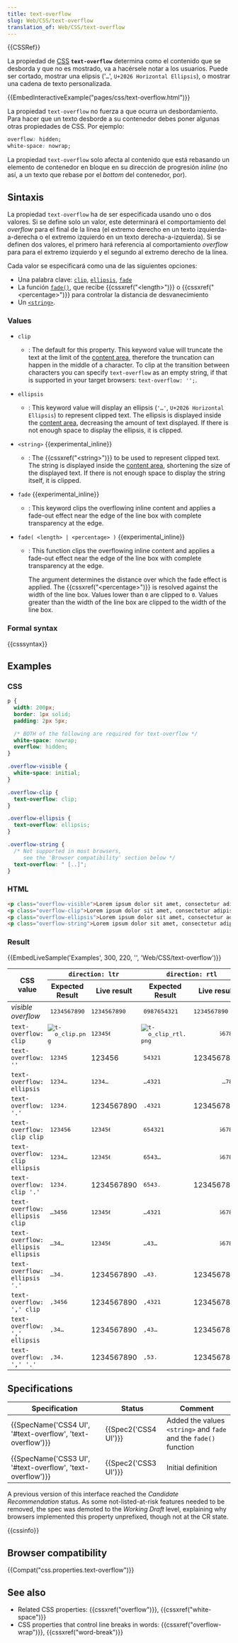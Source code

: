 ```yaml
---
title: text-overflow
slug: Web/CSS/text-overflow
translation_of: Web/CSS/text-overflow
---
```

{{CSSRef}}

La propiedad de [CSS](/es/docs/Web/CSS) **`text-overflow`** determina como el contenido que se desborda y que no es mostrado, va a hacérsele notar a los usuarios. Puede ser cortado, mostrar una elipsis ('`…`', `U+2026 Horizontal Ellipsis`), o mostrar una cadena de texto personalizada.

{{EmbedInteractiveExample("pages/css/text-overflow.html")}}

La propiedad `text-overflow` no fuerza a que ocurra un desbordamiento. Para hacer que un texto desborde a su contenedor debes poner algunas otras propiedades de CSS. Por ejemplo:

```css
overflow: hidden;
white-space: nowrap;
```

La propiedad `text-overflow` solo afecta al contenido que está rebasando un elemento de contenedor en bloque en su dirección de progresión _inline_ (no así, a un texto que rebase por el _bottom_ del contenedor, por).

## Sintaxis

La propiedad `text-overflow` ha de ser especificada usando uno o dos valores. Si se define solo un valor, este determinará el comportamiento del _overflow_ para el final de la línea (el extremo derecho en un texto izquierda-a-derecha o el extremo izquierdo en un texto derecha-a-izquierda). Si se definen dos valores, el primero hará referencia al comportamiento _overflow_ para para el extremo izquierdo y el segundo al extremo derecho de la línea.

Cada valor se especificará como una de las siguientes opciones:

- Una palabra clave: [`clip`](#clip), [`ellipsis`](#ellipsis), [`fade`](#fade)
- La función [`fade()`](<#fade( \<length\> | \<percentage\> )>), que recibe {{cssxref("&lt;length&gt;")}} o {{cssxref("&lt;percentage&gt;")}} para controlar la distancia de desvanecimiento
- Un [`<string>`](#string).

### Values

- `clip`
  - : The default for this property. This keyword value will truncate the text at the limit of the [content area](/es/docs/Web/CSS/CSS_Box_Model/Introduction_to_the_CSS_box_model), therefore the truncation can happen in the middle of a character. To clip at the transition between characters you can specify `text-overflow` as an empty string, if that is supported in your target browsers: `text-overflow: '';`.
- `ellipsis`
  - : This keyword value will display an ellipsis (`'…'`, `U+2026 Horizontal Ellipsis`) to represent clipped text. The ellipsis is displayed inside the [content area](/es/docs/Web/CSS/CSS_Box_Model/Introduction_to_the_CSS_box_model), decreasing the amount of text displayed. If there is not enough space to display the ellipsis, it is clipped.
- `<string>` {{experimental_inline}}
  - : The {{cssxref("&lt;string&gt;")}} to be used to represent clipped text. The string is displayed inside the [content area](/es/docs/Web/CSS/CSS_Box_Model/Introduction_to_the_CSS_box_model), shortening the size of the displayed text. If there is not enough space to display the string itself, it is clipped.
- `fade` {{experimental_inline}}
  - : This keyword clips the overflowing inline content and applies a fade-out effect near the edge of the line box with complete transparency at the edge.
- `fade( <length> | <percentage> )` {{experimental_inline}}

  - : This function clips the overflowing inline content and applies a fade-out effect near the edge of the line box with complete transparency at the edge.

    The argument determines the distance over which the fade effect is applied. The {{cssxref("&lt;percentage&gt;")}} is resolved against the width of the line box. Values lower than `0` are clipped to `0`. Values greater than the width of the line box are clipped to the width of the line box.

### Formal syntax

{{csssyntax}}

## Examples

### CSS

```css
p {
  width: 200px;
  border: 1px solid;
  padding: 2px 5px;

  /* BOTH of the following are required for text-overflow */
  white-space: nowrap;
  overflow: hidden;
}

.overflow-visible {
  white-space: initial;
}

.overflow-clip {
  text-overflow: clip;
}

.overflow-ellipsis {
  text-overflow: ellipsis;
}

.overflow-string {
  /* Not supported in most browsers,
     see the 'Browser compatibility' section below */
  text-overflow: " [..]";
}
```

### HTML

```html
<p class="overflow-visible">Lorem ipsum dolor sit amet, consectetur adipisicing elit.</p>
<p class="overflow-clip">Lorem ipsum dolor sit amet, consectetur adipisicing elit.</p>
<p class="overflow-ellipsis">Lorem ipsum dolor sit amet, consectetur adipisicing elit.</p>
<p class="overflow-string">Lorem ipsum dolor sit amet, consectetur adipisicing elit.</p>
```

### Result

{{EmbedLiveSample('Examples', 300, 220, '', 'Web/CSS/text-overflow')}}

<table class="standard-table">
  <thead>
    <tr>
      <th colspan="1" rowspan="2" scope="col" style="width: 15em">CSS value</th>
      <th colspan="2" rowspan="1" scope="col" style="text-align: center">
        <code>direction: ltr</code>
      </th>
      <th colspan="2" rowspan="1" scope="col" style="text-align: center">
        <code>direction: rtl</code>
      </th>
    </tr>
    <tr>
      <th scope="col">Expected Result</th>
      <th scope="col">Live result</th>
      <th scope="col">Expected Result</th>
      <th scope="col">Live result</th>
    </tr>
  </thead>
  <tbody>
    <tr>
      <td><em>visible overflow</em></td>
      <td style="font-family: monospace">1234567890</td>
      <td style="direction: ltr">
        <div
          style="
            float: left;
            font-family: monospace;
            white-space: nowrap;
            max-width: 3.35em;
            overflow: visible;
          "
        >
          1234567890
        </div>
      </td>
      <td style="font-family: monospace">0987654321</td>
      <td>
        <div
          style="
            font-family: monospace;
            white-space: nowrap;
            max-width: 3.35em;
            overflow: visible;
          "
        >
          1234567890
        </div>
      </td>
    </tr>
    <tr>
      <td><code>text-overflow: clip</code></td>
      <td style="padding: 1px; font-family: monospace">
        <img
          alt="t-o_clip.png"
          class="default internal"
          src="/@api/deki/files/6056/=t-o_clip.png"
        />
      </td>
      <td style="direction: ltr">
        <div
          style="
            float: left;
            font-family: monospace;
            white-space: nowrap;
            max-width: 3.35em;
            overflow: hidden;
            text-overflow: clip;
          "
        >
          123456
        </div>
      </td>
      <td style="padding: 1px; font-family: monospace">
        <img
          alt="t-o_clip_rtl.png"
          class="default internal"
          src="/@api/deki/files/6057/=t-o_clip_rtl.png"
        />
      </td>
      <td style="direction: rtl">
        <div
          style="
            font-family: monospace;
            white-space: nowrap;
            max-width: 3.35em;
            overflow: hidden;
            text-overflow: clip;
          "
        >
          1234567890
        </div>
      </td>
    </tr>
    <tr>
      <td><code>text-overflow: ''</code></td>
      <td style="font-family: monospace">12345</td>
      <td style="direction: ltr"><div style="">123456</div></td>
      <td style="font-family: monospace">54321</td>
      <td style="direction: rtl">
        <div style="">1234567890</div>
      </td>
    </tr>
    <tr>
      <td><code>text-overflow: ellipsis</code></td>
      <td style="font-family: monospace">1234…</td>
      <td style="direction: ltr">
        <div
          style="
            font-family: monospace;
            white-space: nowrap;
            max-width: 3.35em;
            overflow: hidden;
            text-overflow: ellipsis;
          "
        >
          1234567890
        </div>
      </td>
      <td style="font-family: monospace">…4321</td>
      <td style="direction: rtl">
        <div
          style="
            font-family: monospace;
            white-space: nowrap;
            max-width: 3.35em;
            overflow: hidden;
            text-overflow: ellipsis;
          "
        >
          1234567890
        </div>
      </td>
    </tr>
    <tr>
      <td><code>text-overflow: '.'</code></td>
      <td style="font-family: monospace">1234.</td>
      <td style="direction: ltr">
        <div style="">1234567890</div>
      </td>
      <td style="font-family: monospace">.4321</td>
      <td style="direction: rtl">
        <div style="">1234567890</div>
      </td>
    </tr>
    <tr>
      <td><code>text-overflow: clip clip</code></td>
      <td style="font-family: monospace">123456</td>
      <td style="direction: ltr">
        <div
          style="
            font-family: monospace;
            white-space: nowrap;
            max-width: 3.35em;
            overflow: hidden;
            text-overflow: clip clip;
          "
        >
          1234567890
        </div>
      </td>
      <td style="font-family: monospace">654321</td>
      <td style="direction: rtl">
        <div
          style="
            font-family: monospace;
            white-space: nowrap;
            max-width: 3.35em;
            overflow: hidden;
            text-overflow: clip clip;
          "
        >
          1234567890
        </div>
      </td>
    </tr>
    <tr>
      <td><code>text-overflow: clip ellipsis</code></td>
      <td style="font-family: monospace">1234…</td>
      <td style="direction: ltr">
        <div
          style="
            font-family: monospace;
            white-space: nowrap;
            max-width: 3.35em;
            overflow: hidden;
            text-overflow: clip ellipsis;
          "
        >
          1234567890
        </div>
      </td>
      <td style="font-family: monospace">6543…</td>
      <td style="direction: rtl">
        <div
          style="
            font-family: monospace;
            white-space: nowrap;
            max-width: 3.35em;
            overflow: hidden;
            text-overflow: clip ellipsis;
          "
        >
          1234567890
        </div>
      </td>
    </tr>
    <tr>
      <td><code>text-overflow: clip '.'</code></td>
      <td style="font-family: monospace">1234.</td>
      <td style="direction: ltr">
        <div style="">1234567890</div>
      </td>
      <td style="font-family: monospace">6543.</td>
      <td style="direction: rtl">
        <div style="">1234567890</div>
      </td>
    </tr>
    <tr>
      <td><code>text-overflow: ellipsis clip</code></td>
      <td style="font-family: monospace">…3456</td>
      <td style="direction: ltr">
        <div
          style="
            font-family: monospace;
            white-space: nowrap;
            max-width: 3.35em;
            overflow: hidden;
            text-overflow: ellipsis clip;
          "
        >
          1234567890
        </div>
      </td>
      <td style="font-family: monospace">…4321</td>
      <td style="direction: rtl">
        <div
          style="
            font-family: monospace;
            white-space: nowrap;
            max-width: 3.35em;
            overflow: hidden;
            text-overflow: ellipsis clip;
          "
        >
          1234567890
        </div>
      </td>
    </tr>
    <tr>
      <td><code>text-overflow: ellipsis ellipsis</code></td>
      <td style="font-family: monospace">…34…</td>
      <td style="direction: ltr">
        <div
          style="
            font-family: monospace;
            white-space: nowrap;
            max-width: 3.35em;
            overflow: hidden;
            text-overflow: ellipsis ellipsis;
          "
        >
          1234567890
        </div>
      </td>
      <td style="font-family: monospace">…43…</td>
      <td style="direction: rtl">
        <div
          style="
            font-family: monospace;
            white-space: nowrap;
            max-width: 3.35em;
            overflow: hidden;
            text-overflow: ellipsis ellipsis;
          "
        >
          1234567890
        </div>
      </td>
    </tr>
    <tr>
      <td><code>text-overflow: ellipsis '.'</code></td>
      <td style="font-family: monospace">…34.</td>
      <td style="direction: ltr">
        <div style="">1234567890</div>
      </td>
      <td style="font-family: monospace">…43.</td>
      <td style="direction: rtl">
        <div style="">1234567890</div>
      </td>
    </tr>
    <tr>
      <td><code>text-overflow: ',' clip</code></td>
      <td style="font-family: monospace">,3456</td>
      <td style="direction: ltr">
        <div style="">1234567890</div>
      </td>
      <td style="font-family: monospace">,4321</td>
      <td style="direction: rtl">
        <div style="">1234567890</div>
      </td>
    </tr>
    <tr>
      <td><code>text-overflow: ',' ellipsis</code></td>
      <td style="font-family: monospace">,34…</td>
      <td style="direction: ltr">
        <div style="">1234567890</div>
      </td>
      <td style="font-family: monospace">,43…</td>
      <td style="direction: rtl">
        <div style="">1234567890</div>
      </td>
    </tr>
    <tr>
      <td><code>text-overflow: ',' '.'</code></td>
      <td style="font-family: monospace">,34.</td>
      <td style="direction: ltr">
        <div style="">1234567890</div>
      </td>
      <td style="font-family: monospace">,53.</td>
      <td style="direction: rtl">
        <div style="">1234567890</div>
      </td>
    </tr>
  </tbody>
</table>

## Specifications

| Specification                                                                | Status                       | Comment                                                          |
| ---------------------------------------------------------------------------- | ---------------------------- | ---------------------------------------------------------------- |
| {{SpecName('CSS4 UI', '#text-overflow', 'text-overflow')}} | {{Spec2('CSS4 UI')}} | Added the values `<string>` and `fade` and the `fade()` function |
| {{SpecName('CSS3 UI', '#text-overflow', 'text-overflow')}} | {{Spec2('CSS3 UI')}} | Initial definition                                               |

A previous version of this interface reached the _Candidate Recommendation_ status. As some not-listed-at-risk features needed to be removed, the spec was demoted to the _Working Draft_ level, explaining why browsers implemented this property unprefixed, though not at the CR state.

{{cssinfo}}

## Browser compatibility

{{Compat("css.properties.text-overflow")}}

## See also

- Related CSS properties: {{cssxref("overflow")}}, {{cssxref("white-space")}}
- CSS properties that control line breaks in words: {{cssxref("overflow-wrap")}}, {{cssxref("word-break")}}
